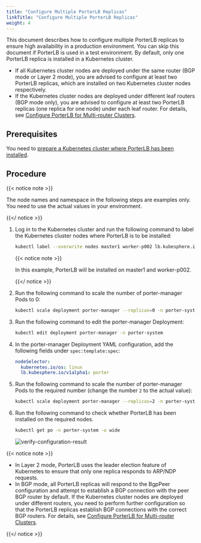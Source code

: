 ```yaml
---
title: "Configure Multiple PorterLB Replicas"
linkTitle: "Configure Multiple PorterLB Replicas"
weight: 4
---
```


This document describes how to configure multiple PorterLB replicas to ensure high availability in a production environment. You can skip this document if PorterLB is used in a test environment. By default, only one PorterLB replica is installed in a Kubernetes cluster.

* If all Kubernetes cluster nodes are deployed under the same router (BGP mode or Layer 2 mode), you are advised to configure at least two PorterLB replicas, which are installed on two Kubernetes cluster nodes respectively.
* If the Kubernetes cluster nodes are deployed under different leaf routers (BGP mode only), you are advised to configure at least two PorterLB replicas (one replica for one node) under each leaf router. For details, see [Configure PorterLB for Multi-router Clusters](/docs/getting-started/configuration/configure-porter-for-multi-router-clusters/).

## Prerequisites

You need to [prepare a Kubernetes cluster where PorterLB has been installed](/docs/getting-started/installation/).

## Procedure

{{< notice note >}}

The node names and namespace in the following steps are examples only. You need to use the actual values in your environment.

{{</ notice >}}

1. Log in to the Kubernetes cluster and run the following command to label the Kubernetes cluster nodes where PorterLB is to be installed:

   ```bash
   kubectl label --overwrite nodes master1 worker-p002 lb.kubesphere.io/v1alpha1=porter
   ```

   {{< notice note >}}

   In this example, PorterLB will be installed on master1 and worker-p002.

   {{</ notice >}}

2. Run the following command to scale the number of porter-manager Pods to 0:

   ```bash
   kubectl scale deployment porter-manager --replicas=0 -n porter-system
   ```

3. Run the following command to edit the porter-manager Deployment:

   ```bash
   kubectl edit deployment porter-manager -n porter-system
   ```

4. In the porter-manager Deployment YAML configuration, add the following fields under `spec:template:spec`:

   ```yaml
   nodeSelector:
     kubernetes.io/os: linux
     lb.kubesphere.io/v1alpha1: porter
   ```

5. Run the following command to scale the number of porter-manager Pods to the required number (change the number `2` to the actual value):

   ```bash
   kubectl scale deployment porter-manager --replicas=2 -n porter-system
   ```

6. Run the following command to check whether PorterLB has been installed on the required nodes.

   ```bash
   kubectl get po -n porter-system -o wide
   ```

   ![verify-configuration-result](/images/en/docs/getting-started/configuration/configure-multiple-porter-replicas/verify-configuration-result.jpg)

{{< notice note >}}

* In Layer 2 mode, PorterLB uses the leader election feature of Kubernetes to ensure that only one replica responds to ARP/NDP requests. 
* In BGP mode, all PorterLB replicas will respond to the BgpPeer configuration and attempt to establish a BGP connection with the peer BGP router by default. If the Kubernetes cluster nodes are deployed under different routers, you need to perform further configuration so that the PorterLB replicas establish BGP connections with the correct BGP routers. For details, see [Configure PorterLB for Multi-router Clusters](/docs/getting-started/configuration/configure-porter-for-multi-router-clusters/).

{{</ notice >}}